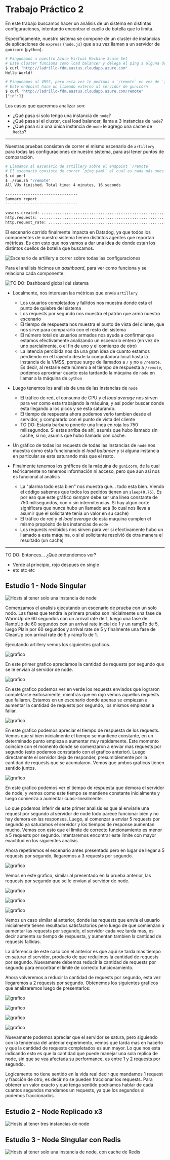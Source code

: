 # Trabajo Práctico 2

En este trabajo buscamos hacer un análisis de un sistema en distintas configuraciones, intentando encontrar el cuello de botella que lo limita.

Específicamente, nuestro sistema se compone de un cluster de instancias de aplicaciones de `express` (`node.js`) que a su vez llaman a un servidor de `gunicorn` (`python`).


```bash
# Pingueamos a nuestro Azure Virtual Machine Scale Set
# Este cluster funciona como load balancer y delega el ping a alguna de las instancias de node.js
$ curl "http://ladrillo-fdm.eastus.cloudapp.azure.com"
Hello World!

# Pingueamos al VMSS, pero esta vez le pedimos a `/remote` en vez de `/`
# Este endpoint hace un llamado externo al servidor de gunicorn
$ curl "http://ladrillo-fdm.eastus.cloudapp.azure.com/remote"
{"id":1}
```

Los casos que queremos analizar son:

- ¿Qué pasa si solo tengo una instancia de `node`?
- ¿Qué pasa si el cluster, cual load balancer, llama a 3 instancias de `node`?
- ¿Qué pasa si a una única instancia de `node` le agrego una cache de `Redis`?

---

Nuestras pruebas consisten de correr el mismo escenario de `artillery` para todas las configuraciones de nuestro sistema, para así tener puntos de comparación.

```bash
# Llamamos al escenario de artillery sobre el endpoint `/remote`
# El escenario consiste de correr `ping.yaml` el cual es nada más unos llamados a `/` para ver cuanta latencia estamos manejando actualmente, y luego correr `scenario.yaml` que contiene el flujo principal de WarmUp + RampUp + Plain + CleanUp
$ cd perf
$ ./run.sh "/remote"
All VUs finished. Total time: 4 minutes, 16 seconds

--------------------------------
Summary report
--------------------------------

vusers.created: ................................................................ 700
http.requests: ................................................................. 700
http.request_rate: ............................................................. 2/sec
```

El escenario corrido finalmente impacta en Datadog, ya que todos los componentes de nuestro sistema tienen distintos agentes que reportan métricas. Es con esto que nos vamos a dar una idea de donde estan los distintos cuellos de botella que buscamos.

![Escenario de artillery a correr sobre todas las configuraciones](./img/general-scenario.png)

Para el análisis hicimos un _dashboard_, para ver como funciona y se relaciona cada componente:

![TO DO: Dashboard global del sistema](./img/general-dashboard.png)


- Localmente, nos interesan las métricas que envía `artillery`
    - Los usuarios completados y fallidos nos muestra donde esta el punto de quiebre del sistema
    - Los requests por segundo nos muestra el patrón que armó nuestro escenario
    - El tiempo de respuesta nos muestra el punto de vista del cliente, que nos sirve para compararlo con el resto del sistema
    - El número total de usuarios armados nos ayuda a confirmar que estamos efectivamente analizando un escenario entero (en vez de uno parcialmente, o el fin de uno y el comienzo de otro)
    - La latencia percibida nos da una gran idea de cuanto estamos perdiendo en el trayecto desde la computadora local hasta la instancia de la VMSS, porque surge de llamados a `/` y no a `/remote`. Es decir, al restarle este número a el tiempo de respuesta a `/remote`, podemos aproximar cuanto esta tardando la máquina de `node` en llamar a la máquina de `python`

- Luego tenemos los análisis de una de las instancias de `node`
    - El tráfico de red, el consumo de CPU y el _load average_ nos sirven para ver como esta trabajando la máquina, y así poder buscar donde esta llegando a los picos y se esta saturando.
    - El tiempo de respuesta ahora podemos verlo tambien desde el servidor, y compararlo con el punto de vista del cliente
    - TO DO: Estaria barbaro ponerle una linea en roja los 750 milisegundos. Si estas arriba de ahí, asumis que hubo llamado sin cache, si no, asumis que hubo llamado con cache.

- Un gráfico de todas los requests de todas las instancias de `node` nos muestra como esta funcionando el _load balancer_ y si alguna instancia en particular se esta saturando más que el resto.

- Finalmente tenemos los gráficos de la máquina de `gunicorn`, de la cual teóricamente no tenemos información ni acceso, pero que aun así nos es funcional al análisis
    - La "alarma todo esta bien" nos muestra que... todo esta bien. Viendo el código sabemos que todos los pedidos tienen un `sleep(0.75)`. Es por eso que este gráfico _siempre_ debe ser una línea constante de 750 milisegundos, con o sin intermitencias. Si hay algun corte significara que nunca hubo un llamado acá (lo cual nos lleva a asumir que el solicitante tenía un valor en su cache)
    - El tráfico de red y el _load average_ de esta máquina cumplen el mismo propósito de las instancias de `node`
    - Los requests recibidos nos sirven para ver si efectivamente hubo un llamado a esta máquina, o si el solicitante resolvió de otra manera el resultado (un cache)


---

TO DO: Entonces... ¿Qué pretendemos ver?

- Verde al principio, rojo despues en single
- etc etc etc

## Estudio 1 - Node Singular

![Hosts al tener solo una instancia de node](./img/1node-hosts.png)

Comenzamos el analisis ejecutando un escenario de prueba con un solo nodo. Las fases que tendra la primera prueba son inicialmente una fase de WarmUp de 60 segundos con un arrival rate de 1, luego una fase de RampUp de 60 segundos con un arrival rate inicial de 1 y un rampTo de 5, luego Plain por 60 segundos y arrival rate de 5 y finalmente una fase de CleanUp con arrival rate de 5 y rampTo de 1.

Ejecutando artillery vemos los siguientes graficos.

![grafico](img/1node-prueba1-requests.png)

En este primer grafico apreciamos la cantidad de requests por segundo que se le envian al servidor de node.

![grafico](img/1node-prueba1-users.png)

En este grafico podemos ver en verde los requests enviados que lograron completarse exitosamente, mientras que en rojo vemos aquellos requests que fallaron. Estamos en un escenario donde apenas se empiezan a aumentar la cantidad de requests por segundo, los mismos empiezan a fallar.

![grafico](img/1node-prueba1-response.png)

En este grafico podemos apreciar el tiempo de respuesta de los requests. Vemos que si bien inicialmente el tiempo se mantiene constante, en un determinado punto empieza a aumentar muy rapidamente. Este momento coincide con el momento donde se comenzaron a enviar mas requests por segundo (esto podemos constatarlo con el grafico anterior). Luego directamente el servidor deja de responder, presumiblemente por la cantidad de requests que se acumularon. Vemos que ambos graficos tienen sentido juntos.

![grafico](img/1node-prueba1-server.png)

En este grafico podemos ver el tiempo de respuesta que demora el servidor de node, y vemos como este tiempo se mantiene constante inicialmente y luego comienza a aumentar cuasi-linealmente.

Lo que podemos inferir de este primer analisis es que al enviarle una request por segundo al servidor de node todo parece funcionar bien y no hay demora en las responses. Luego, al comenzar a enviar 5 requests por segundo ya saturamos el servidor y los tiempos de response aumentan mucho. Vemos con esto que el límite de correcto funcionamiento es menor a 5 requests por segundo. Intentaremos encontrar este límite con mayor exactitud en los siguientes analisis.


Ahora repetiremos el escenario antes presentado pero en lugar de llegar a 5 requests por segundo, llegaremos a 3 requests por segundo.

![grafico](img/1node-prueba2-requests.png)

Vemos en este grafico, similar al presentado en la prueba anterior, las requests por segundo que se le envian al servidor de node.

![grafico](img/1node-prueba2-users.png)

![grafico](img/1node-prueba2-response.png)

![grafico](img/1node-prueba2-server.png)

Vemos un caso similar al anterior, donde las requests que envia el usuario inicialmente tienen resultados satisfactorios pero luego de que comienzan a aumentar las requests por segundo, el servidor cada vez tarda mas, es decir aumenta su tiempo de respuesta, y aumentan tambien la cantidad de requests fallidas.

La diferencia de este caso con el anterior es que aquí se tarda mas tiempo en saturar el servidor, producto de que redujimos la cantidad de requests por segundo. Nuevamente debemos reducir la cantidad de requests por segundo para encontrar el límite de correcto funcionamiento.

Ahora volveremos a reducir la cantidad de requests por segundo, esta vez llegaremos a 2 requests por segundo. Obtenemos los siguientes graficos que analizaremos luego de presentarlos:

![grafico](img/1node-prueba3-requests.png)

![grafico](img/1node-prueba3-users.png)

![grafico](img/1node-prueba3-response.png)

![grafico](img/1node-prueba3-server.png)

Nuevamente podemos apreciar que el servidor se satura, pero siguiendo con la tendencia del anterior experimento, vemos que tarda mas en hacerlo y que la cantidad de requests completados es aun mayor. Lo que nos esta indicando esto es que la cantidad que puede manejar una sola replica de node, sin que se vea afectada su performance, es entre 1 y 2 requests por segundo.

Logicamente no tiene sentido en la vida real decir que mandamos 1 request y fracción de otro, es decir no se pueden fraccionar los requests. Para obtener un valor exacto y que tenga sentido podriamos hablar de cada cuantos segundos mandamos un requests, ya que los segundos si podemos fraccionarlos.

## Estudio 2 - Node Replicado x3

![Hosts al tener tres instancias de node](./img/3node-hosts.png)

## Estudio 3 - Node Singular con Redis

![Hosts al tener solo una instancia de node, con cache de Redis](./img/1nodecached-hosts.png)
